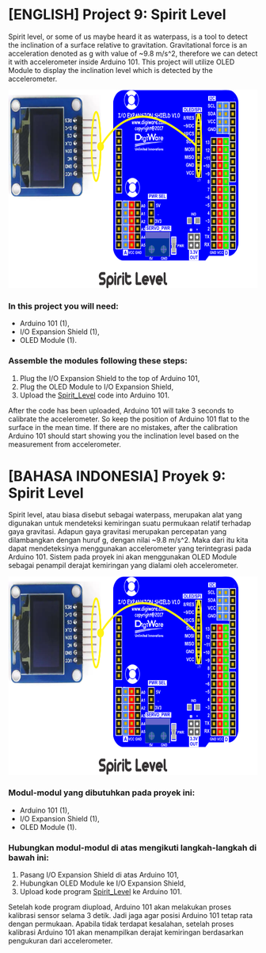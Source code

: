 # [ENGLISH] Project 9: Spirit Level
Spirit level, or some of us maybe heard it as waterpass, is a tool to detect the inclination of a surface relative to gravitation. Gravitational force is an acceleration denoted as g with value of ~9.8 m/s^2, therefore we can detect it with accelerometer inside Arduino 101. This project will utilize OLED Module to display the inclination level which is detected by the accelerometer.

<img src="/images/Spirit_Level.png" height="400">

### In this project you will need:
* Arduino 101 (1),
* I/O Expansion Shield (1),
* OLED Module (1).

### Assemble the modules following these steps:
1. Plug the I/O Expansion Shield to the top of Arduino 101,
2. Plug the OLED Module to I/O Expansion Shield,
3. Upload the [Spirit_Level](/09_Spirit_Level/Spirit_Level) code into Arduino 101.

After the code has been uploaded, Arduino 101 will take 3 seconds to calibrate the accelerometer. So keep the position of Arduino 101 flat to the surface in the mean time. If there are no mistakes, after the calibration Arduino 101 should start showing you the inclination level based on the measurement from accelerometer.

# [BAHASA INDONESIA] Proyek 9: Spirit Level
Spirit level, atau biasa disebut sebagai waterpass, merupakan alat yang digunakan untuk mendeteksi kemiringan suatu permukaan relatif terhadap gaya gravitasi. Adapun gaya gravitasi merupakan percepatan yang dilambangkan dengan huruf g, dengan nilai ~9.8 m/s^2. Maka dari itu kita dapat mendeteksinya menggunakan accelerometer yang terintegrasi pada Arduino 101. Sistem pada proyek ini akan menggunakan OLED Module sebagai penampil derajat kemiringan yang dialami oleh accelerometer.

<img src="/images/Spirit_Level.png" height="400">

### Modul-modul yang dibutuhkan pada proyek ini:
* Arduino 101 (1),
* I/O Expansion Shield (1),
* OLED Module (1).

### Hubungkan modul-modul di atas mengikuti langkah-langkah di bawah ini:
1. Pasang I/O Expansion Shield di atas Arduino 101,
2. Hubungkan OLED Module ke I/O Expansion Shield,
3. Upload kode program [Spirit_Level](/09_Spirit_Level/Spirit_Level) ke Arduino 101.

Setelah kode program diupload, Arduino 101 akan melakukan proses kalibrasi sensor selama 3 detik. Jadi jaga agar posisi Arduino 101 tetap rata dengan permukaan. Apabila tidak terdapat kesalahan, setelah proses kalibrasi Arduino 101 akan menampilkan derajat kemiringan berdasarkan pengukuran dari accelerometer.
